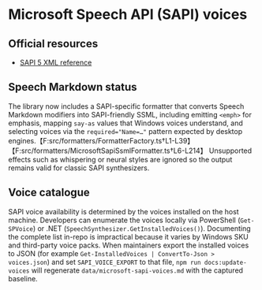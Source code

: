 # Microsoft Speech API (SAPI) voices

## Official resources

- [SAPI 5 XML reference](https://learn.microsoft.com/previous-versions/windows/desktop/ms720163(v=vs.85))

## Speech Markdown status

The library now includes a SAPI-specific formatter that converts Speech Markdown modifiers into SAPI-friendly SSML, including emitting `<emph>` for emphasis, mapping `say-as` values that Windows voices understand, and selecting voices via the `required="Name=…"` pattern expected by desktop engines.【F:src/formatters/FormatterFactory.ts†L1-L39】【F:src/formatters/MicrosoftSapiSsmlFormatter.ts†L6-L214】 Unsupported effects such as whispering or neural styles are ignored so the output remains valid for classic SAPI synthesizers.

## Voice catalogue

SAPI voice availability is determined by the voices installed on the host machine. Developers can enumerate the voices locally via PowerShell (`Get-SPVoice`) or .NET (`SpeechSynthesizer.GetInstalledVoices()`). Documenting the complete list in-repo is impractical because it varies by Windows SKU and third-party voice packs. When maintainers export the installed voices to JSON (for example `Get-InstalledVoices | ConvertTo-Json > voices.json`) and set `SAPI_VOICE_EXPORT` to that file, `npm run docs:update-voices` will regenerate `data/microsoft-sapi-voices.md` with the captured baseline.
